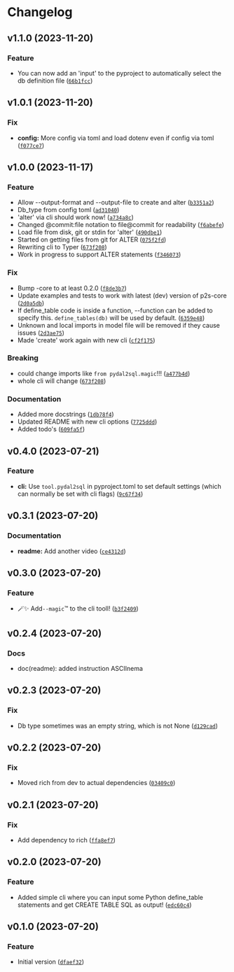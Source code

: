 # Changelog

<!--next-version-placeholder-->

## v1.1.0 (2023-11-20)

### Feature

* You can now add an 'input' to the pyproject to automatically select the db definition file ([`66b1fcc`](https://github.com/robinvandernoord/pydal2sql/commit/66b1fcc49f35c022deedb29b7c3505773fe23ed7))

## v1.0.1 (2023-11-20)

### Fix

* **config:** More config via toml and load dotenv even if config via toml ([`f077ce7`](https://github.com/robinvandernoord/pydal2sql/commit/f077ce7ecfc094d3851ff2d579dc6f7d3c8e4fcb))

## v1.0.0 (2023-11-17)

### Feature

* Allow --output-format and --output-file to create and alter ([`b3351a2`](https://github.com/robinvandernoord/pydal2sql/commit/b3351a292cb620d2c47ad503b116d8eca3e90115))
* Db_type from config toml ([`ad31040`](https://github.com/robinvandernoord/pydal2sql/commit/ad310404d6908f026e63ad3a9350abcb052aa8af))
* 'alter' via cli should work now! ([`a734a8c`](https://github.com/robinvandernoord/pydal2sql/commit/a734a8caccb2e89970faf71e581071e129a0564e))
* Changed @commit:file notation to file@commit for readability ([`f6abefe`](https://github.com/robinvandernoord/pydal2sql/commit/f6abefec8ffb32236efad141005085d371327f8e))
* Load file from disk, git or stdin for 'alter' ([`490dbe1`](https://github.com/robinvandernoord/pydal2sql/commit/490dbe1a816644b453f1acf3d07b087a4521ad95))
* Started on getting files from git for ALTER ([`075f2fd`](https://github.com/robinvandernoord/pydal2sql/commit/075f2fdd993969e0effe4846fe2055e9ae4b8444))
* Rewriting cli to Typer ([`673f208`](https://github.com/robinvandernoord/pydal2sql/commit/673f208e8d6b99af377a256c372315762e0a4597))
* Work in progress to support ALTER statements ([`f346073`](https://github.com/robinvandernoord/pydal2sql/commit/f34607373120bdba5be361d2f3dd8affe83300df))

### Fix

* Bump -core to at least 0.2.0 ([`f8de3b7`](https://github.com/robinvandernoord/pydal2sql/commit/f8de3b7c2fd03f24089c3ce6786cf70be99d7cc9))
* Update examples and tests to work with latest (dev) version of p2s-core ([`2d0a5db`](https://github.com/robinvandernoord/pydal2sql/commit/2d0a5dbbb3df2529630d8ba09a69ec8dd798f0d3))
* If define_table code is inside a function, --function can be added to specify this. `define_tables(db)` will be used by default. ([`6359e48`](https://github.com/robinvandernoord/pydal2sql/commit/6359e48e732c065399fd07301e1a7b33ac1741a3))
* Unknown and local imports in model file will be removed if they cause issues ([`2d3ae75`](https://github.com/robinvandernoord/pydal2sql/commit/2d3ae757b9c0b43886acc50aa724d4fe62dcbecb))
* Made 'create' work again with new cli ([`cf2f175`](https://github.com/robinvandernoord/pydal2sql/commit/cf2f175c074acb4eeec0be8e594d3a04ad0c9615))

### Breaking

* could change imports like `from pydal2sql.magic`!!! ([`a477b4d`](https://github.com/robinvandernoord/pydal2sql/commit/a477b4dc6a73264aa4b575e0855de00eee241d10))
* whole cli will change ([`673f208`](https://github.com/robinvandernoord/pydal2sql/commit/673f208e8d6b99af377a256c372315762e0a4597))

### Documentation

* Added more docstrings ([`1db78f4`](https://github.com/robinvandernoord/pydal2sql/commit/1db78f4aeab377ee514ed82124e0775ad3e2592f))
* Updated README with new cli options ([`7725ddd`](https://github.com/robinvandernoord/pydal2sql/commit/7725ddd8aaeef4c2644a2e64a10de15a40611a9e))
* Added todo's ([`609fa5f`](https://github.com/robinvandernoord/pydal2sql/commit/609fa5f2cf968321c6cdbf1ba7b0ecd232bc7298))

## v0.4.0 (2023-07-21)

### Feature

* **cli:** Use `tool.pydal2sql` in pyproject.toml to set default settings (which can normally be set with cli flags) ([`9c67f34`](https://github.com/robinvandernoord/pydal2sql/commit/9c67f3465a896f95c465ffcbeb51f90c84eb0291))

## v0.3.1 (2023-07-20)

### Documentation

* **readme:** Add another video ([`ce4312d`](https://github.com/robinvandernoord/pydal2sql/commit/ce4312deb4e9ef6b9261971214d88afc3c431345))

## v0.3.0 (2023-07-20)

### Feature

* 🪄✨ Add`--magic`™️ to the cli tooll! ([`b3f2409`](https://github.com/robinvandernoord/pydal2sql/commit/b3f24091a9201d60e392ac03a5360df35cdabc3e))

## v0.2.4 (2023-07-20)

### Docs

* doc(readme): added instruction ASCIInema

## v0.2.3 (2023-07-20)

### Fix

* Db type sometimes was an empty string, which is not
  None ([`d129cad`](https://github.com/robinvandernoord/pydal2sql/commit/d129cadacab0b8e5cef4799e6bff49c92d09731e))

## v0.2.2 (2023-07-20)

### Fix

* Moved rich from dev to actual
  dependencies ([`03409c0`](https://github.com/robinvandernoord/pydal2sql/commit/03409c04ab7b01f49870f863956578b12b3de968))

## v0.2.1 (2023-07-20)

### Fix

* Add dependency to
  rich ([`ffa8ef7`](https://github.com/robinvandernoord/pydal2sql/commit/ffa8ef7a23b3b02442e650a8be134356b6ef495c))

## v0.2.0 (2023-07-20)

### Feature

* Added simple cli where you can input some Python define_table statements and get CREATE TABLE SQL as
  output! ([`edc60c4`](https://github.com/robinvandernoord/pydal2sql/commit/edc60c46605e7f519c6fa8bf5c58f5fe9fe20531))

## v0.1.0 (2023-07-20)

### Feature

* Initial
  version ([`dfaef32`](https://github.com/robinvandernoord/pydal2sql/commit/dfaef324dcd68d2278be4bb47431a856314a143e))
